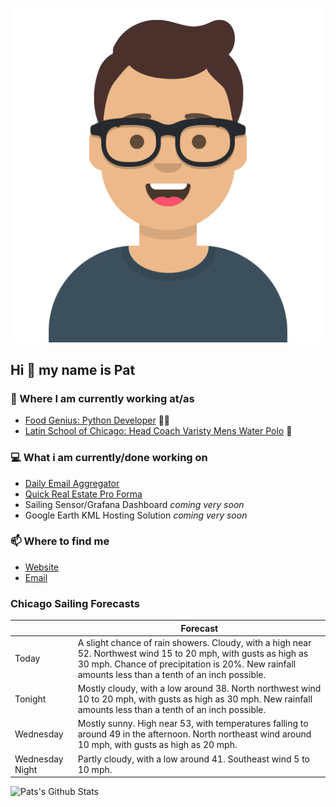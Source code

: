 [![Social banner for p-j-falconer](https://raw.githubusercontent.com/P-J-FALCONER/P-J-FALCONER/master/assets/avataaars.svg)](https://patfalconer.com/)
## Hi :wave: my name is Pat

### 💼 Where I am currently working at/as
- [Food Genius: Python Developer](https://getfoodgenius.com/) 🍔🐍
- [Latin School of Chicago: Head Coach Varisty Mens Water Polo](https://www.latinschool.org/) 🤽


### 💻 What i am currently/done working on
 - [Daily Email Aggregator](https://github.com/P-J-FALCONER/dott_daily_mail)
 - [Quick Real Estate Pro Forma](https://github.com/P-J-FALCONER/henry)
 - Sailing Sensor/Grafana Dashboard *coming very soon*
 - Google Earth KML Hosting Solution *coming very soon*

### 📫 Where to find me
 - [Website](https://patfalconer.com/)
 - [Email](mailto:patrick.j.falconer@gmail.com)


### Chicago Sailing Forecasts
|   | Forecast  |
|---|---|
| Today | A slight chance of rain showers. Cloudy, with a high near 52. Northwest wind 15 to 20 mph, with gusts as high as 30 mph. Chance of precipitation is 20%. New rainfall amounts less than a tenth of an inch possible. |
| Tonight | Mostly cloudy, with a low around 38. North northwest wind 10 to 20 mph, with gusts as high as 30 mph. New rainfall amounts less than a tenth of an inch possible. |
| Wednesday | Mostly sunny. High near 53, with temperatures falling to around 49 in the afternoon. North northeast wind around 10 mph, with gusts as high as 20 mph. |
| Wednesday Night | Partly cloudy, with a low around 41. Southeast wind 5 to 10 mph. |

![Pats's Github Stats](https://github-readme-stats.vercel.app/api?username=p-j-falconer&show_icons=true&theme=radical)
